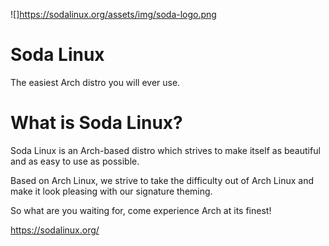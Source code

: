 ![]https://sodalinux.org/assets/img/soda-logo.png

# Soda Linux

The easiest Arch distro you will ever use.

# What is Soda Linux?

Soda Linux is an Arch-based distro which strives to make itself as beautiful and as easy to use as possible. 

Based on Arch Linux, we strive to take the difficulty out of Arch Linux and make it look pleasing with our signature theming.

So what are you waiting for, come experience Arch at its finest!

https://sodalinux.org/
